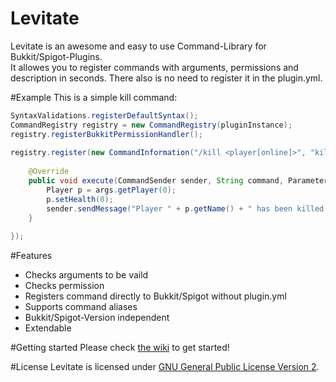 # Levitate
Levitate is an awesome and easy to use Command-Library for Bukkit/Spigot-Plugins.<br>
It allowes you to register commands with arguments, permissions and description in seconds. There also is no need to register it in the plugin.yml.

#Example
This is a simple kill command:
```Java
SyntaxValidations.registerDefaultSyntax();
CommandRegistry registry = new CommandRegistry(pluginInstance);
registry.registerBukkitPermissionHandler();
		
registry.register(new CommandInformation("/kill <player[online]>", "kill.player", "Kill a player"), new CommandHandler() {
			
	@Override
	public void execute(CommandSender sender, String command, ParameterSet args) {
		Player p = args.getPlayer(0);
		p.setHealth(0);
		sender.sendMessage("Player " + p.getName() + " has been killed!");
	}
			
});
```

#Features
* Checks arguments to be vaild
* Checks permission
* Registers command directly to Bukkit/Spigot without plugin.yml
* Supports command aliases
* Bukkit/Spigot-Version independent
* Extendable

#Getting started
Please check [the wiki](https://github.com/KennethWussmann/Levitate/wiki) to get started!

#License
Levitate is licensed under [GNU General Public License Version 2](https://github.com/KennethWussmann/Levitate/blob/master/LICENSE).
